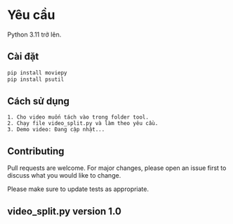 # Yêu cầu

Python 3.11 trở lên.

## Cài đặt

```bash
pip install moviepy
pip install psutil
```

## Cách sử dụng

```
1. Cho video muốn tách vào trong folder tool.
2. Chạy file video_split.py và làm theo yêu cầu.
3. Demo video: Đang cập nhật...
```

## Contributing

Pull requests are welcome. For major changes, please open an issue first
to discuss what you would like to change.

Please make sure to update tests as appropriate.

## video_split.py version 1.0